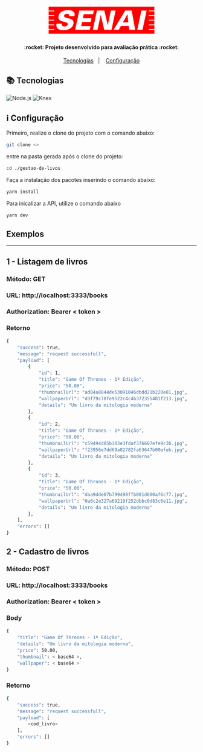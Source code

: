 <h1 align="center">
    <img alt="SENAI" title="#senai" src=".github/senai-logo.png" width="280px" />
</h1>


<h4 align="center"> 
  :rocket: Projeto desenvolvido para avaliação prática :rocket:
</h4>

<p align="center">
  <a href="#books-tecnologias">Tecnologias</a>&nbsp;&nbsp;&nbsp;|&nbsp;&nbsp;&nbsp;
  <a href="#information_source-configuração">Configuração</a>
</p>

## :books: Tecnologias

![Node.js](https://img.shields.io/badge/Node.js-43853D?style=for-the-badge&logo=ts-node&logoColor=white)
![Knex](https://img.shields.io/badge/Knex-E16426?style=for-the-badge&logoColor=white)


## :information_source: Configuração

Primeiro, realize o clone do projeto com o comando abaixo:

``` bash
git clone <>
```

entre na pasta gerada após o clone do projeto:

```bash 
cd ./gestao-de-livos
```

Faça a instalação dos pacotes inserindo o comando abaixo:

```bash
yarn install
```

Para inicalizar a API, utilize o comando abaixo

```bash
yarn dev
```

## Exemplos

---

## 1 - Listagem de livros

### Método: GET

### URL: http://localhost:3333/books

### Authorization: Bearer < token >

### Retorno

```bash
{
	"success": true,
	"message": "request successfull",
	"payload": [
		{
			"id": 1,
			"title": "Game Of Thrones - 1ª Edição",
			"price": "50.00",
			"thumbnailUrl": "ad04a8844de53091046dbdd21b220e81.jpg",
			"wallpaperUrl": "d3f79c78fe9522c4c4b372355481f213.jpg",
			"details": "Um livro da mitologia moderna"
		},
		{
			"id": 2,
			"title": "Game Of Thrones - 1ª Edição",
			"price": "50.00",
			"thumbnailUrl": "c59494d05b103e3fdaf376607efe9c3b.jpg",
			"wallpaperUrl": "f23956e7dd69a82782fa63647b00efeb.jpg",
			"details": "Um livro da mitologia moderna"
		},
		{
			"id": 3,
			"title": "Game Of Thrones - 1ª Edição",
			"price": "50.00",
			"thumbnailUrl": "daa9dde07b799490ffb081d600af6c77.jpg",
			"wallpaperUrl": "0a6c2e327a69219f252dbbc0d83c6e11.jpg",
			"details": "Um livro da mitologia moderna"
		},
	],
	"errors": []
}
```

## 2 - Cadastro de livros


### Método: POST

### URL: http://localhost:3333/books

### Authorization: Bearer < token >

### Body

```bash
{
	"title": "Game Of Thrones - 1ª Edição",
	"details": "Um livro da mitologia moderna",
	"price": 50.00,
	"thumbnail": < base64 >,
	"wallpaper": < base64 >
}
```

### Retorno

```bash
{
	"success": true,
	"message": "request successfull",
	"payload": [
		<cod_livro>
	],
	"errors": []
}
```
